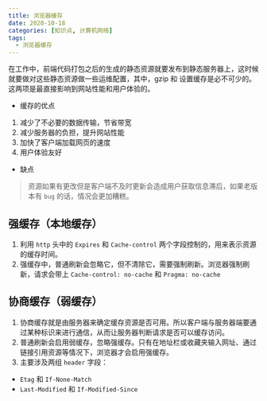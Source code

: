 ```yaml
---
title: 浏览器缓存
date: 2020-10-18
categories: [知识点, 计算机网络]
tags:
  - 浏览器缓存
---
```


在工作中，前端代码打包之后的生成的静态资源就要发布到静态服务器上，这时候就要做对这些静态资源做一些运维配置，其中，gzip 和 设置缓存是必不可少的。这两项是最直接影响到网站性能和用户体验的。

- 缓存的优点

1. 减少了不必要的数据传输，节省带宽
2. 减少服务器的负担，提升网站性能
3. 加快了客户端加载网页的速度
4. 用户体验友好

- 缺点

> 资源如果有更改但是客户端不及时更新会造成用户获取信息滞后，如果老版本有 `bug` 的话，情况会更加糟糕。

## 强缓存（本地缓存）

1. 利用 `http` 头中的 `Expires` 和 `Cache-control` 两个字段控制的，用来表示资源的缓存时间。
2. 强缓存中，普通刷新会忽略它，但不清除它，需要强制刷新。浏览器强制刷新，请求会带上 `Cache-control: no-cache` 和 `Pragma: no-cache`

## 协商缓存（弱缓存）

1. 协商缓存就是由服务器来确定缓存资源是否可用。所以客户端与服务器端要通过某种标识来进行通信，从而让服务器判断请求是否可以缓存访问。
2. 普通刷新会启用弱缓存，忽略强缓存。只有在地址栏或收藏夹输入网址、通过链接引用资源等情况下，浏览器才会启用强缓存。
3. 主要涉及两组 `header` 字段：

- `Etag` 和 `If-None-Match`
- `Last-Modified` 和 `If-Modified-Since`
